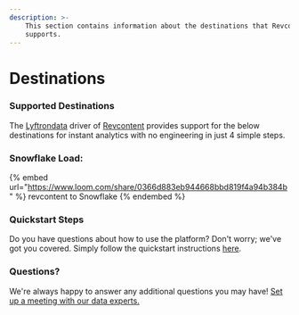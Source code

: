 ```yaml
---
description: >-
    This section contains information about the destinations that Revcontent
    supports.
---
```


# Destinations

### Supported Destinations

The [Lyftrondata](https://www.lyftrondata.com/) driver of [Revcontent](https://www.lyftrondata.com/integration/commerce-analytics/rev-content/) provides support for the below destinations for instant analytics with no engineering in just 4 simple steps.

### Snowflake Load:

{% embed url="https://www.loom.com/share/0366d883eb944668bbd819f4a94b384b" %}
revcontent to Snowflake
{% endembed %}

### Quickstart Steps

Do you have questions about how to use the platform? Don't worry; we've got you covered. Simply follow the quickstart instructions [here](README.md).

### Questions? <a href="#questions" id="questions"></a>

We're always happy to answer any additional questions you may have! [Set up a meeting with our data experts.](https://www.lyftrondata.com/book-a-meeting/)
